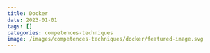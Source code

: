 ```yaml
---
title: Docker
date: 2023-01-01
tags: []
categories: competences-techniques
image: /images/competences-techniques/docker/featured-image.svg
---
```


